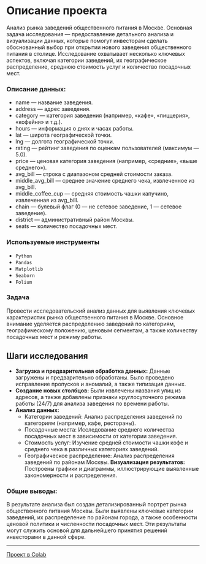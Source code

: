 # Описание проекта
Анализ рынка заведений общественного питания в Москве. Основная задача исследования — предоставление детального анализа и визуализации данных, которые помогут инвесторам сделать обоснованный выбор при открытии нового заведения общественного питания в столице. Исследование охватывает несколько ключевых аспектов, включая категории заведений, их географическое распределение, среднюю стоимость услуг и количество посадочных мест.

### Описание данных:
- name — название заведения.
- address — адрес заведения.
- category — категория заведения (например, «кафе», «пиццерия», «кофейня» и т.д.).
- hours — информация о днях и часах работы.
- lat — широта географической точки.
- lng — долгота географической точки.
- rating — рейтинг заведения по оценкам пользователей (максимум — 5.0).
- price — ценовая категория заведения (например, «средние», «выше среднего»).
- avg_bill — строка с диапазоном средней стоимости заказа.
- middle_avg_bill — среднее значение среднего чека, извлеченное из avg_bill.
- middle_coffee_cup — средняя стоимость чашки капучино, извлеченная из avg_bill.
- chain — булевый флаг (0 — не сетевое заведение, 1 — сетевое заведение).
- district — административный район Москвы.
- seats — количество посадочных мест.

### Используемые инструменты
- `Python`
- `Pandas`
- `Matplotlib`
- `Seaborn`
- `Folium`

### Задача
Провести исследовательский анализ данных для выявления ключевых характеристик рынка общественного питания в Москве. Основное внимание уделяется распределению заведений по категориям, географическому положению, ценовым сегментам, а также количеству посадочных мест и режиму работы.

## Шаги исследования
- **Загрузка и предварительная обработка данных:** Данные загружены и предварительно обработаны. Было проведено исправление пропусков и аномалий, а также типизация данных.
- **Создание новых столбцов:** Были извлечены названия улиц из адресов, а также добавлены признаки круглосуточного режима работы (24/7) для анализа заведения по времени работы.
- **Анализ данных:**
  - Категории заведений: Анализ распределения заведений по категориям (например, кафе, рестораны).
  - Посадочные места: Исследование среднего количества посадочных мест в зависимости от категории заведения.
  - Стоимость услуг: Изучение средней стоимости чашки кофе и среднего чека в различных категориях заведений.
  - Географическое распределение: Анализ распределения заведений по районам Москвы.
**Визуализация результатов:** Построены графики и диаграммы, иллюстрирующие выявленные закономерности и распределения.

### Общие выводы:
В результате анализа был создан детализированный портрет рынка общественного питания Москвы. Были выявлены ключевые категории заведений, их распределение по районам города, а также особенности ценовой политики и численности посадочных мест. Эти результаты могут служить основой для дальнейшего принятия решений инвесторами в данной сфере.

---
[Проект в Colab](https://colab.research.google.com/drive/1JgqJnyC9vvWtwRYisd9hZU-DO_7ND-t_?usp=sharing)
